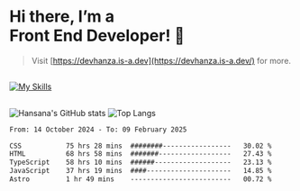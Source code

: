 # Hi there, I’m a<br>Front End Developer! 👋
> Visit [https://devhanza.is-a.dev](https://devhanza.is-a.dev/) for more.

##
[![My Skills](https://skillicons.dev/icons?i=html,css,js,tailwind,sass,bootstrap,ts,angular,nodejs,express,py,wordpress,figma,ps)](https://hansana.is-a.dev)
##
![Hansana's GitHub stats](https://github-readme-stats.vercel.app/api?username=DevHanza\&hide=issues\&show_icons=true&theme=dark)
![Top Langs](https://github-readme-stats.vercel.app/api/top-langs/?username=DevHanza\&layout=compact&theme=dark)

<!--START_SECTION:waka-->

```txt
From: 14 October 2024 - To: 09 February 2025

CSS           75 hrs 28 mins  ########-----------------   30.02 %
HTML          68 hrs 58 mins  #######------------------   27.43 %
TypeScript    58 hrs 10 mins  ######-------------------   23.13 %
JavaScript    37 hrs 19 mins  ####---------------------   14.85 %
Astro         1 hr 49 mins    -------------------------   00.72 %
```

<!--END_SECTION:waka-->


